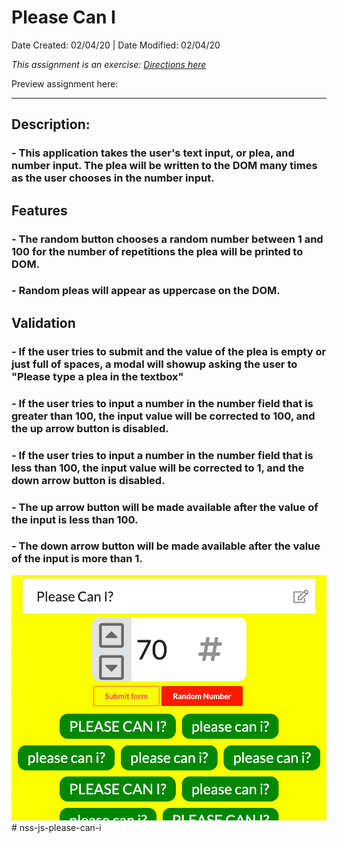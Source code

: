 # Please Can I
Date Created: 02/04/20 | Date Modified: 02/04/20

<!-- [![Netlify Status]]() -->

*This assignment is an exercise: [Directions here](directions.md)*

Preview assignment here: 
***
## Description: 
### - This application takes the user's text input, or plea, and number input. The plea will be written to the DOM many times as the user chooses in the number input.

## Features

### - The random button chooses a random number between 1 and 100 for the number of repetitions the plea will be printed to DOM.

### - Random pleas will appear as uppercase on the DOM.

## Validation

### - If the user tries to submit and the value of the plea is empty or just full of spaces, a modal will showup asking the user to "Please type a plea in the textbox"

### - If the user tries to input a number in the number field that is greater than 100, the input value will be corrected to 100, and the up arrow button is disabled.

### - If the user tries to input a number in the number field that is less than 100, the input value will be corrected to 1, and the down arrow button is disabled.

### - The up arrow button will be made available after the value of the input is less than 100.

### - The down arrow button will be made available after the value of the input is more than 1.


![](screenshot.png)# nss-js-please-can-i
